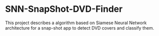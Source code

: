 # SNN-SnapShot-DVD-Finder
This project describes a algorithm based on Siamese Neural Network architecture for a snap-shot app to detect DVD covers and classify them.
